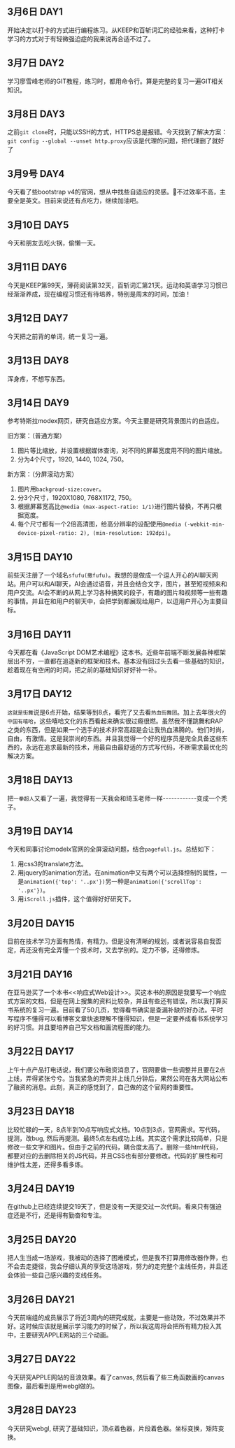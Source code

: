 3月6日 DAY1
---
开始决定以打卡的方式进行编程练习。从KEEP和百斩词汇的经验来看，这种打卡学习的方式对于有轻微强迫症的我来说再合适不过了。

3月7日 DAY2
---
学习廖雪峰老师的GIT教程，练习时，都用命令行。算是完整的复习一遍GIT相关知识。

3月8日 DAY3
---
之前`git clone`时，只能以SSH的方式，HTTPS总是报错。今天找到了解决方案：`git config --global --unset http.proxy`应该是代理的问题，把代理删了就好了

3月9号 DAY4
---
今天看了些bootstrap v4的官网，想从中找些自适应的灵感。不过效率不高，主要全是英文。目前来说还有点吃力，继续加油吧。

3月10日 DAY5
---
今天和朋友去吃火锅，偷懒一天。

3月11日 DAY6
---
今天是KEEP第99天，薄荷阅读第32天，百斩词汇第21天。运动和英语学习习惯已经渐渐养成，现在编程习惯还有待培养，特别是周末的时间，加油！

3月12日 DAY7
---
今天把之前背的单词，统一复习一遍。

3月13日 DAY8
---
浑身疼，不想写东西。

3月14日 DAY9
---
参考特斯拉modex网页，研究自适应方案。今天主要是研究背景图片的自适应。

旧方案：（普通方案）
1. 图片等比缩放，并设置根据媒体查询，对不同的屏幕宽度用不同的图片缩放。
2. 分为4个尺寸，1920, 1440, 1024, 750。

新方案：（分屏滚动方案）
1. 图片用`backgroud-size:cover`。
2. 分3个尺寸，1920X1080, 768X1172, 750。
3. 根据屏幕宽高比`@media (max-aspect-ratio: 1/1)`进行图片替换，不再只根据宽度。
4. 每个尺寸都有一个2倍高清图，给高分辨率的设配使用`@media (-webkit-min-device-pixel-ratio: 2), (min-resolution: 192dpi)`。

3月15日 DAY10
---
前些天注册了一个域名`sfufu(撒fufu)`。我想的是做成一个逗人开心的AI聊天网站。用户可以和AI聊天，AI会通过语音，并且会结合文字，图片，甚至短视频来和用户交流。AI会不断的从网上学习各种搞笑的段子，有趣的图片和视频等一些有趣的事情。并且在和用户的聊天中，会把学到都展现给用户，以逗用户开心为主要目标。

3月16日 DAY11
---
今天都在看《JavaScript DOM艺术编程》这本书。近些年前端不断发展各种框架层出不穷，一直都在追逐新的框架和技术。基本没有回过头去看一些基础的知识，趁着现在有空闲的时间，把之前的基础知识好好补一补。

3月17日 DAY12 
---
`这就是街舞`说是6点开始，结果等到8点，看完了又去看`热血街舞团`。加上去年很火的`中国有嘻哈`，这些嘻哈文化的东西看起来确实很过瘾很燃。虽然我不懂跳舞和RAP之类的东西，但是如果一个选手的技术非常高超是会让我热血沸腾的。他们时尚，自由，有激情。这是我崇尚的东西。并且我觉得一个好的程序员是完全具备这些东西的，永远在追求最新的技术，用最自由最舒适的方式写代码，不断需求最优化的解决方案。

3月18日 DAY13
---
把`一拳超人`又看了一遍，我觉得有一天我会和琦玉老师一样------------变成一个秃子。

3月19日 DAY14
---
今天和同事讨论modelx官网的全屏滚动问题，结合`pagefull.js`。总结如下：
1. 用css3的translate方法。
2. 用jquery的animation方法。在animation中又有两个可以选择控制的属性，一是`animation({'top': '..px'})`另一种是`animation({'scrollTop': '..px'})`。
3. 用`iScroll.js`插件，这个值得好好研究下。

3月20日 DAY15
---
目前在技术学习方面有热情，有精力。但是没有清晰的规划，或者说容易自我否定，再还没有完全弄懂一个技术时，又去学别的。定力不够，还得修炼。

3月21日 DAY16
---
在亚马逊买了一个本书<<响应式Web设计>>。买这本书的原因是我要写一个响应式方案的文档，但是在网上搜集的资料比较杂，并且有些还有错误，所以我打算买书系统的复习一遍。目前看了50几页，觉得看书确实是查漏补缺的好办法。平时写程序不懂得可以看博客文章快速理解不懂得知识，但是一定要养成看书系统学习的好习惯。并且要培养自己写文档和画流程图的能力。

3月22日 DAY17
---
上午十点产品打电话说，我们要公布融资消息了，官网要做一些调整并且要在2点上线，弄得紧张兮兮。当我紧急的弄完并上线几分钟后，果然公司在各大网站公布了融资的消息。此刻，真正的感觉到了，自己做的这个官网的重要性。

3月23日 DAY18
---
比较忙碌的一天，8点半到10点写响应式文档。10点到3点，官网需求。写代码，提测，改bug, 然后再提测。最终5点左右成功上线。其实这个需求比较简单，只是修改一些文字和图片。但由于之前的代码，耦合度太高了。删除一些html代码，都要对应的去删除相关的JS代码，并且CSS也有部分要修改。代码的扩展性和可维护性太差，还得多看多练。

3月24日 DAY19
---
在github上已经连续提交19天了，但是没有一天提交过一次代码。看来只有强迫症还是不行，还是得有勤奋和专注。

3月25日 DAY20
---
把人生当成一场游戏，我被动的选择了困难模式，但是我不打算用修改器作弊，也不会去走捷径，我会仔细认真的享受这场游戏，努力的走完整个主线任务，并且还会体验一些自己感兴趣的支线任务。

3月26日 DAY21
---
今天前端组的成员展示了将近3周内的研究成就，主要是一些动效，不过效果并不好。这时候应该就是展示学习能力的时候了，所以我这周将会把所有精力投入其中，主要研究APPLE网站的三个动画。

3月27日 DAY22
---
今天研究APPLE网站的音浪效果。看了canvas, 然后看了些三角函数画的canvas图像，最后看到是用webgl做的。

3月28日 DAY23
---
今天研究webgl, 研究了基础知识，顶点着色器，片段着色器。坐标变换，矩阵变换。